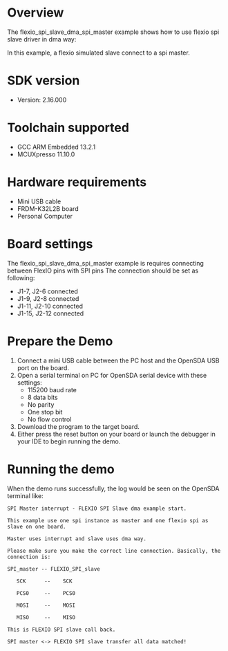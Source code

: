 Overview
========
The flexio_spi_slave_dma_spi_master example shows how to use flexio spi slave driver in dma way:

In this example, a flexio simulated slave connect to a spi master.

SDK version
===========
- Version: 2.16.000

Toolchain supported
===================
- GCC ARM Embedded  13.2.1
- MCUXpresso  11.10.0

Hardware requirements
=====================
- Mini USB cable
- FRDM-K32L2B board
- Personal Computer

Board settings
==============
The flexio_spi_slave_dma_spi_master example is requires connecting between FlexIO pins with SPI pins
The connection should be set as following:
- J1-7, J2-6 connected
- J1-9, J2-8 connected
- J1-11, J2-10 connected
- J1-15, J2-12 connected

Prepare the Demo
================
1.  Connect a mini USB cable between the PC host and the OpenSDA USB port on the board.
2.  Open a serial terminal on PC for OpenSDA serial device with these settings:
    - 115200 baud rate
    - 8 data bits
    - No parity
    - One stop bit
    - No flow control
3.  Download the program to the target board.
4.  Either press the reset button on your board or launch the debugger in your IDE to begin running the demo.

Running the demo
================
When the demo runs successfully, the log would be seen on the OpenSDA terminal like:

~~~~~~~~~~~~~~~~~~~~~
SPI Master interrupt - FLEXIO SPI Slave dma example start.

This example use one spi instance as master and one flexio spi as slave on one board.

Master uses interrupt and slave uses dma way.

Please make sure you make the correct line connection. Basically, the connection is:

SPI_master -- FLEXIO_SPI_slave

   SCK      --    SCK

   PCS0     --    PCS0

   MOSI     --    MOSI

   MISO     --    MISO

This is FLEXIO SPI slave call back.

SPI master <-> FLEXIO SPI slave transfer all data matched!
~~~~~~~~~~~~~~~~~~~~~
